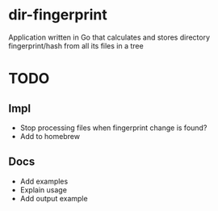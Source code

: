 # dir-fingerprint

Application written in Go that calculates and stores directory fingerprint/hash from all its files in a tree


# TODO

## Impl
- Stop processing files when fingerprint change is found?
- Add to homebrew

## Docs
- Add examples
- Explain usage
- Add output example
